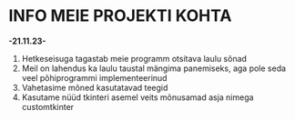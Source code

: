 # INFO MEIE PROJEKTI KOHTA

**-21.11.23-**
1. Hetkeseisuga tagastab meie programm otsitava laulu sõnad
2. Meil on lahendus ka laulu taustal mängima panemiseks, aga pole seda veel põhiprogrammi implementeerinud
3. Vahetasime mõned kasutatavad teegid
4. Kasutame nüüd tkinteri asemel veits mõnusamad asja nimega customtkinter
